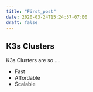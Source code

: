 ```yaml
---
title: "First_post"
date: 2020-03-24T15:24:57-07:00
draft: false
---
```


## K3s Clusters

K3s Clusters are so ....

- Fast
- Affordable
- Scalable